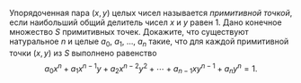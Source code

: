 Упорядоченная пара $(x,y)$ целых чисел называется <i>примитивной точкой</i>, если наибольший общий делитель чисел $x$ и $y$ равен 1. Дано конечное множество $S$ примитивных точек. Докажите, что существуют натуральное $n$ и целые $a_0,$ $a_1,$ $\ldots,$ $a_n$ такие, что для каждой примитивной точки $(x,y)$ из $S$ выполнено равенство $$a_0x^n + a_1x^{n-1} y + a_2x^{n-2}y^2 + \cdots + a_{n-1}xy^{n-1} + a_ny^n = 1.$$
